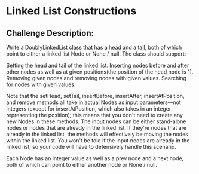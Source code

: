 # Linked List Constructions


## Challenge Description:

Write a DoublyLinkedList class that has a head and a tail, both of which point to either a linked list Node or None / null. The class should support:

Setting the head and tail of the linked list.  Inserting nodes before and after other nodes as well as at given positions(the position of the head node is 1). Removing given nodes and removing nodes with given values. Searching for nodes with given values.

Note that the setHead, setTail, insertBefore, insertAfter, insertAtPosition, and remove methods all take in actual Nodes as input parameters—not integers (except for insertAtPosition, which also takes in an integer representing the position); this means that you don't need to create any new Nodes in these methods. The input nodes can be either stand-alone nodes or nodes that are already in the linked list. If they're nodes that are already in the linked list, the methods will effectively be moving the nodes within the linked list. You won't be told if the input nodes are already in the linked list, so your code will have to defensively handle this scenario.

Each Node has an integer value as well as a prev node and a next node, both of which can point to either another node or None / null.
